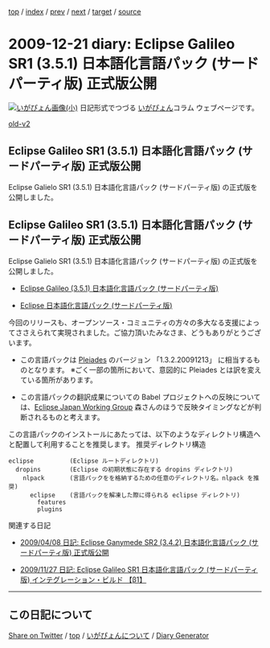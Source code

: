 [top](../index.html) 
 / [index](index.html) 
 / [prev](ig091218.html) 
 / [next](ig091223.html) 
 / [target](https://igapyon.github.io/diary/2009/ig091221.html) 
 / [source](https://github.com/igapyon/diary/blob/gh-pages/2009/ig091221.html.src.md) 

2009-12-21 diary: Eclipse Galileo SR1 (3.5.1) 日本語化言語パック (サードパーティ版) 正式版公開
=====================================================================================================
[![いがぴょん画像(小)](https://igapyon.github.io/diary/images/iga200306s.jpg "いがぴょん")](https://igapyon.github.io/diary/memo/memoigapyon.html) 日記形式でつづる [いがぴょん](https://igapyon.github.io/diary/memo/memoigapyon.html)コラム ウェブページです。

[old-v2](ig091221-orig.html)

## Eclipse Galileo SR1 (3.5.1) 日本語化言語パック (サードパーティ版) 正式版公開

Eclipse Galielo SR1 (3.5.1) 日本語化言語パック (サードパーティ版) の正式版を公開しました。


## Eclipse Galileo SR1 (3.5.1) 日本語化言語パック (サードパーティ版) 正式版公開

Eclipse Galielo SR1 (3.5.1) 日本語化言語パック (サードパーティ版) の正式版を公開しました。

* [Eclipse Galileo (3.5.1) 日本語化言語パック (サードパーティ版)](https://ja.osdn.net/projects/nttdatagroup-oss-square/wiki/blanco_Framework%252Fnlpack.eclipse.galileo)
  
* [Eclipse 日本語化言語パック (サードパーティ版)](http://www.igapyon.jp/blanco/nlpack/eclipse/index.html)

今回のリリースも、オープンソース・コミュニティの方々の多大なる支援によってささえられて実現されました。ご協力頂いたみなさま、どうもありがとうございます。

* この言語パックは [Pleiades](http://mergedoc.sourceforge.jp/pleiades.html) のバージョン 「1.3.2.20091213」 に相当するものとなります。
  ※ごく一部の箇所において、意図的に Pleiades とは訳を変えている箇所があります。
  
* この言語パックの翻訳成果についての Babel プロジェクトへの反映については、[Eclipse Japan Working Group](http://wiki.eclipse.org/Main_Page_JP) 森さんのほうで反映タイミングなどが判断されるものと考えます。

この言語パックのインストールにあたっては、以下のようなディレクトリ構造へと配置して利用することを推奨します。
推奨ディレクトリ構造

      
```
eclipse          (Eclipse ルートディレクトリ)
  dropins        (Eclipse の初期状態に存在する dropins ディレクトリ)
    nlpack       (言語パックをを格納するための任意のディレクトリ名。nlpack を推奨)
      eclipse    (言語パックを解凍した際に得られる eclipse ディレクトリ)
        features
        plugins
```

      

関連する日記

* [2009/04/08 日記: Eclipse Ganymede SR2 (3.4.2) 日本語化言語パック (サードパーティ版) 正式版公開](ig090408.html)
  
* [2009/11/27 日記: Eclipse Galileo SR1 日本語化言語パック (サードパーティ版) インテグレーション・ビルド 【β1】](ig091127.html)

----------------------------------------------------------------------------------------------------

## この日記について

[Share on Twitter](https://twitter.com/intent/tweet?hashtags=igapyon%2Cdiary%2C%E3%81%84%E3%81%8C%E3%81%B4%E3%82%87%E3%82%93&text=Eclipse+Galileo+SR1+%283.5.1%29+%E6%97%A5%E6%9C%AC%E8%AA%9E%E5%8C%96%E8%A8%80%E8%AA%9E%E3%83%91%E3%83%83%E3%82%AF+%28%E3%82%B5%E3%83%BC%E3%83%89%E3%83%91%E3%83%BC%E3%83%86%E3%82%A3%E7%89%88%29+%E6%AD%A3%E5%BC%8F%E7%89%88%E5%85%AC%E9%96%8B&url=https%3A%2F%2Figapyon.github.io%2Fdiary%2F2009%2Fig091221.html) / [top](../index.html) / [いがぴょんについて](https://igapyon.github.io/diary/memo/memoigapyon.html) / [Diary Generator](https://github.com/igapyon/igapyonv3)

